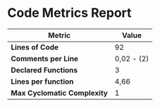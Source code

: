 # Code Metrics Report

| Metric                          | Value       |
|---------------------------------|-------------|
| **Lines of Code**               | 92          |
| **Comments per Line**           | 0,02 - (2)  |
| **Declared Functions**          | 3           |
| **Lines per function**          | 4,66        |
| **Max Cyclomatic Complexity**   | 1           |

